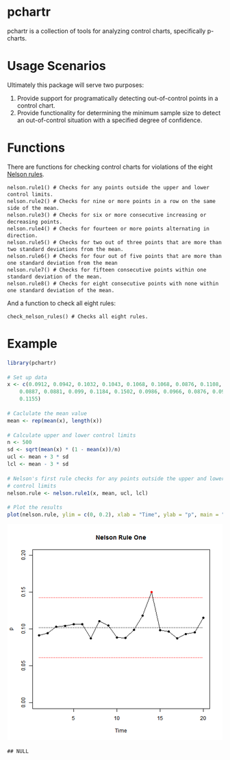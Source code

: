 pchartr
=======

pchartr is a collection of tools for analyzing control charts, specifically p-charts.

Usage Scenarios
===============

Ultimately this package will serve two purposes:  

1. Provide support for programatically detecting out-of-control points in a control chart.  
2. Provide functionality for determining the minimum sample size to detect an out-of-control situation with a specified degree of confidence.  

Functions
=========

There are functions for checking control charts for violations of the eight [Nelson rules](http://en.wikipedia.org/wiki/Nelson_rules).

```
nelson.rule1() # Checks for any points outside the upper and lower control limits.
nelson.rule2() # Checks for nine or more points in a row on the same side of the mean.
nelson.rule3() # Checks for six or more consecutive increasing or decreasing points.
nelson.rule4() # Checks for fourteen or more points alternating in direction.
nelson.rule5() # Checks for two out of three points that are more than two standard deviations from the mean.
nelson.rule6() # Checks for four out of five points that are more than one standard deviation from the mean
nelson.rule7() # Checks for fifteen consecutive points within one standard deviation of the mean.
nelson.rule8() # Checks for eight consecutive points with none within one standard deviation of the mean.
```

And a function to check all eight rules:

```
check_nelson_rules() # Checks all eight rules.
```

Example
=======


```r
library(pchartr)

# Set up data
x <- c(0.0912, 0.0942, 0.1032, 0.1043, 0.1068, 0.1068, 0.0876, 0.1108, 0.105, 
    0.0887, 0.0881, 0.099, 0.1184, 0.1502, 0.0986, 0.0966, 0.0876, 0.0933, 0.0954, 
    0.1155)

# Caclulate the mean value
mean <- rep(mean(x), length(x))

# Calculate upper and lower control limits
n <- 500
sd <- sqrt(mean(x) * (1 - mean(x))/n)
ucl <- mean + 3 * sd
lcl <- mean - 3 * sd

# Nelson's first rule checks for any points outside the upper and lower
# control limits
nelson.rule <- nelson.rule1(x, mean, ucl, lcl)

# Plot the results
plot(nelson.rule, ylim = c(0, 0.2), xlab = "Time", ylab = "p", main = "Nelson Rule One")
```

![plot of chunk unnamed-chunk-1](figure/unnamed-chunk-1.png) 

```
## NULL
```

